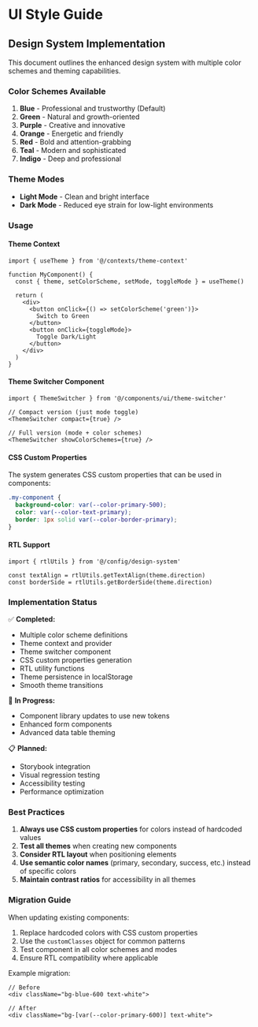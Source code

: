 # UI Style Guide

## Design System Implementation

This document outlines the enhanced design system with multiple color schemes and theming capabilities.

### Color Schemes Available

1. **Blue** - Professional and trustworthy (Default)
2. **Green** - Natural and growth-oriented
3. **Purple** - Creative and innovative
4. **Orange** - Energetic and friendly
5. **Red** - Bold and attention-grabbing
6. **Teal** - Modern and sophisticated
7. **Indigo** - Deep and professional

### Theme Modes

- **Light Mode** - Clean and bright interface
- **Dark Mode** - Reduced eye strain for low-light environments

### Usage

#### Theme Context
```tsx
import { useTheme } from '@/contexts/theme-context'

function MyComponent() {
  const { theme, setColorScheme, setMode, toggleMode } = useTheme()
  
  return (
    <div>
      <button onClick={() => setColorScheme('green')}>
        Switch to Green
      </button>
      <button onClick={toggleMode}>
        Toggle Dark/Light
      </button>
    </div>
  )
}
```

#### Theme Switcher Component
```tsx
import { ThemeSwitcher } from '@/components/ui/theme-switcher'

// Compact version (just mode toggle)
<ThemeSwitcher compact={true} />

// Full version (mode + color schemes)
<ThemeSwitcher showColorSchemes={true} />
```

#### CSS Custom Properties
The system generates CSS custom properties that can be used in components:

```css
.my-component {
  background-color: var(--color-primary-500);
  color: var(--color-text-primary);
  border: 1px solid var(--color-border-primary);
}
```

#### RTL Support
```tsx
import { rtlUtils } from '@/config/design-system'

const textAlign = rtlUtils.getTextAlign(theme.direction)
const borderSide = rtlUtils.getBorderSide(theme.direction)
```

### Implementation Status

✅ **Completed:**
- Multiple color scheme definitions
- Theme context and provider
- Theme switcher component
- CSS custom properties generation
- RTL utility functions
- Theme persistence in localStorage
- Smooth theme transitions

🔄 **In Progress:**
- Component library updates to use new tokens
- Enhanced form components
- Advanced data table theming

📋 **Planned:**
- Storybook integration
- Visual regression testing
- Accessibility testing
- Performance optimization

### Best Practices

1. **Always use CSS custom properties** for colors instead of hardcoded values
2. **Test all themes** when creating new components
3. **Consider RTL layout** when positioning elements
4. **Use semantic color names** (primary, secondary, success, etc.) instead of specific colors
5. **Maintain contrast ratios** for accessibility in all themes

### Migration Guide

When updating existing components:

1. Replace hardcoded colors with CSS custom properties
2. Use the `customClasses` object for common patterns
3. Test component in all color schemes and modes
4. Ensure RTL compatibility where applicable

Example migration:
```tsx
// Before
<div className="bg-blue-600 text-white">

// After  
<div className="bg-[var(--color-primary-600)] text-white">
```